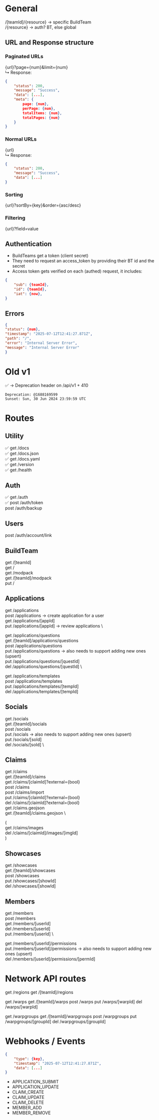 # General

/[teamId]/{resource} -> specific BuildTeam \
/{resource} -> auth? BT, else global

## URL and Response structure

### Paginated URLs

{url}?page={num}&limit={num} \
 ↳ Response:

```json
{
    "status": 200,
    "message": "Success",
    "data": [...],
    "meta": {
        page: {num},
        perPage: {num},
        totalItems: {num},
        totalPages: {num}
    }
}
```

### Normal URLs

{url} \
 ↳ Response:

```json
{
    "status": 200,
    "message": "Success",
    "data": [...]
}
```

### Sorting

{url}?sortBy={key}&order={asc/desc}

### Filtering

{url}?field=value

## Authentication

- BuildTeams get a token (client secret)
- They need to request an access_token by providing their BT id and the secret
- Access token gets verified on each (authed) request, it includes:

```json
{
	"sub": {teamId},
	"id": {teamId},
	"iat": {now},
}
```

## Errors

```json
{
"status": {num},
"timestamp": "2025-07-12T12:41:27.871Z",
"path": "/",
"error": "Internal Server Error",
"message": "Internal Server Error"
}
```

# Old v1

✅ -> Deprecation header on /api/v1 + 410

```
Deprecation: @1688169599
Sunset: Sun, 30 Jun 2024 23:59:59 UTC
```

# Routes

## Utility

✅ get /docs \
✅ get /docs.json \
✅ get /docs.yaml \
✅ get /version \
✅ get /health

## Auth

✅ get /auth \
✅ post /auth/token \
post /auth/backup

## Users

post /auth/account/link

## BuildTeam

get /[teamId] \
get / \
get /modpack \
get /[teamId]/modpack \
put /

## Applications

get /applications \
post /applications -> create application for a user \
get /applications/[appId] \
put /applications/[appId] -> review applications \

get /applications/questions \
get /[teamId]/applications/questions \
post /applications/questions \
put /applications/questions -> also needs to support adding new ones (upsert) \
put /applications/questions/[questId] \
del /applications/questions/[questId] \

get /applications/templates \
post /applications/templates \
put /applications/templates/[tempId] \
del /applications/templates/[tempId]

## Socials

get /socials \
get /[teamId]/socials \
post /socials \
put /socials -> also needs to support adding new ones (upsert) \
put /socials/[soId] \
del /socials/[soId] \

## Claims

get /claims \
get /[teamId]/claims \
get /claims/[claimId]?external={bool} \
post /claims \
post /claims/import \
put /claims/[claimId]?external={bool} \
del /claims/[claimId]?external={bool} \
get /claims.geojson \
get /[teamId]/claims.geojson \

( \
get /claims/images \
del /claims/[claimId]/images/[imgId] \
)

## Showcases

get /showcases \
get /[teamId]/showcases \
post /showcases \
put /showcases/[showId] \
del /showcases/[showId]

## Members

get /members \
post /members \
get /members/[userId] \
del /members/[userId] \
put /members/[userId] \

get /members/[userId]/permissions \
put /members/[userId]/permissions -> also needs to support adding new ones (upsert) \
del /members/[userId]/permissions/[permId]

# Network API routes

get /regions
get /[teamId]/regions

get /warps
get /[teamId]/warps
post /warps
put /warps/[warpId]
del /warps/[warpId]

get /warpgroups
get /[teamId]/warpgroups
post /warpgroups
put /warpgroups/[groupId]
del /warpgroups/[groupId]

# Webhooks / Events

```json
{
    "type": {key},
    "timestamp": "2025-07-12T12:41:27.871Z",
    "data": [...]
}
```

- APPLICATION_SUBMIT
- APPLICATION_UPDATE
- CLAIM_CREATE
- CLAIM_UPDATE
- CLAIM_DELETE
- MEMBER_ADD
- MEMBER_REMOVE
